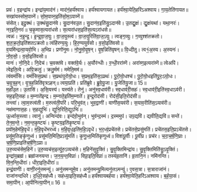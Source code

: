 

  
प्रवः॑। व॒इन्द्रा॑य। इन्द्रा॑य॒माद॑नं। माद॑नं॒हर्य॑श्वाय। हर्य॑श्वायगायत। हर्य॑श्वा॒येति॒हरि॑ऽअश्वाय। गा॒य॒तेति॑गायत॥ सखा॑यस्सोम॒पाव्ने॑। सो॒म॒पाव्न॒इति॑सो॒म॒ऽपाव्ने॑॥  
संसेत्। इदु॒क्थं। उ॒क्थंसु॒दान॑वे। सु॒दान॑वउ॒त। सु॒दान॑व॒इति॑सु॒ऽदान॑वे। उ॒तद्यु॒क्षं। द्यु॒क्षंयथा॑। यथा॒नरः॑। नर॒इति॒नरः॑॥ च॒कृ॒मास॒त्यरा॑धसे। स॒त्यरा॑धस॒इति॑स॒त्यऽरा॑धसे॥  
त्वन्नः॑। न॒इ॒न्द्र॒। इ॒न्द्र॒वा॒ज॒युः। वा॒ज॒युस्त्वं। वा॒ज॒युरिति॑वा॒ज॒ऽयुः। त्वङ्ग॒व्युः। ग॒व्युश्श॑तक्रतो। श॒त॒क्र॒तो॒इति॑शतऽक्रतो॥ त्वंहि॑रण्य॒युः। हि॒र॒ण्ययुर्व॑सो। व॒सो॒इति॑वसो॥  
व॒यमि॑न्द्रत्वा॒यवो॒भि। अ॒भिप्र। प्रणो॑नुमः। नो॒नु॒मो॒वृ॒ष॒न्। वृ॒ष॒न्निति॑वृषन्॥ वि॒ध्दीतु। त्व१॒॑अ॒स्य। अ॒स्यनः॑। नो॒व॒सो॒। व॒सो॒इति॑वसो॥  
मानः॑। नो॒नि॒दे। नि॒देच॑। च॒वक्त॑वे। वक्त॑वे॒र्यः। अ॒र्योर॑न्धीः। र॒न्धी॒ररा॑व्णॆ। अरा॑व्ण॒इत्यरा॑व्णॆ॥ त्वेअपि॑। त्वेइति॒त्वे। अपि॒क्रतुः॑। क्रतु॒र्मम॑। ममेति॒मम॑॥  
त्वंवर्मा॑सि। वर्मा॑सिस॒प्रथः॑। स॒प्रथः॑पुरोयो॒धः। स॒प्रथ॒इति॑स॒ऽप्रथः॑। पु॒रो॒यो॒धश्च॑। पु॒रो॒यो॒धइति॑पु॒रः॒ऽयो॒धः। च॒वृ॒त्र॒ह॒न्। वृ॒त्र॒ह॒न्निति॑वृत्रऽहन्॥ त्वया॒प्रति॑। प्रति॑ब्रुवे। ब्रु॒वे॒यु॒जा। यु॒जेति॑यु॒जा॥ 15॥  
म॒हाँउ॒त। उ॒तासि॑। अ॒सि॒यस्य॑। यस्य॑ते। तेनु॑। अनु॑स्व॒धाव॑री। स्व॒धाव॑री॒सहः॑। स्व॒धाव॑री॒इति॑स्व॒धाऽव॑री। सह॒इति॒सहः॑॥ म॒म्नाते॑इन्द्र। म॒म्नाते॒इति॑म॒म्नाते॑। इ॒न्द्र॒रोद॑सी। रोद॑सी॒इति॒रोद॑सी॥  
तन्त्वा॑। त्वा॒म॒रुत्व॑ती। म॒रुत्व॑ती॒परि॑। परि॒भुव॑त्। भुव॒द्वाणी॑। वाणी॑स॒यव॑री। स॒याव॒रीति॑स॒ऽयाव॑री॥ नक्ष॑माणास॒हः। स॒हद्युभिः॑। द्युभि॒रिति॒द्युऽभिः॑॥  
ऊ॒र्ध्वास॒स्त्वा। त्वानु॑। अन्विन्द॑वः। इन्द॑वो॒भुव॑न्। भुव॑न्द॒स्मं। द॒स्ममुप॑। उप॒द्यवि॑। द्यवीति॒द्यवि॑॥ सन्ते॑। ते॒न॒म॒न्ते॒। न॒म॒न्त॒कृ॒ष्टयः॑। कृ॒ष्टय॒इति॑कृ॒ष्टयः॑॥  
प्रवो॑म॒हेम॑हि॒वृधे॑। म॒हि॒वृधे॑भरध्वं। म॒हि॒वृध॒इति॑म॒हि॒ऽवृधे॑। भ॒र॒ध्वं॒प्रचे॑तसे। प्रचे॑तसे॒प्रसु॑मतिं। प्रचे॑तस॒इति॒प्रऽचे॑तसे। प्रसु॑म॒तिङ्कृ॑णुध्वं। प्रसु॑मति॒मिति॒प्रऽसु॑मतिं। कृ॒णु॒ध्व॒मिति॑कृणुध्वं॥ विशः॑पू॒र्वीः। पू॒र्वीप्र। प्रच॑र। च॒रा॒च॒र्ष॒णि॒प्राः। च॒र्ष॒णि॒प्राइति॑च॒र्ष॒णि॒ऽप्राः॥  
उ॒रु॒व्यच॑सेम॒हिने॑। उ॒रु॒व्यच॑स॒इत्यु॑रु॒ऽव्यच॑से। म॒हिने॑सुवृ॒क्तिं। सु॒वृ॒क्तिमिन्द्रा॑य। सु॒वृ॒क्तिमिति॑सु॒ऽवृ॒क्तिं। इन्द्रा॑य॒ब्रह्म॑। ब्रह्म॑जनयन्त। ज॒न॒य॒न्त॒विप्राः॑। विप्रा॒इति॒विप्राः॑॥ तस्य॑व्र॒तानि॑। व्र॒तानि॒न। नमि॑नन्ति। मि॒न॒न्ति॒धीराः॑। धीरा॒इति॒धीराः॑॥  
इन्द्रं॒वाणीः॑। वाणी॒रनु॑त्तमन्युं। अनु॑त्तमन्युमे॒व। अनु॑त्तमन्यु॒मित्यनु॑त्तऽमन्युं। ए॒वस॒त्रा। स॒त्राराजा॑नं। राजा॑नन्दधिरे। द॒धि॒रे॒सह॑ध्यै। सह॑ध्या॒इति॒सह॑ध्यै॥ हर्य॑श्वायबर्हया। हर्य॑श्वा॒येति॒हरि॑ऽअश्वाय। ब॒र्ह॒या॒सं। समा॒पीन्। आ॒पीनित्या॒पीन्॥ 16 ॥  
